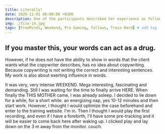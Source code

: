 ```yaml
---
title: Literally!
date: 2020-11-01 06:00:00 +0300
description: One of the participants described her experience as follows
img: ./file-14.jpg
tags: [FreeMinds, Weekend, Pro Gaming, follows, Train Hard] # add tag
---
```


## If you master this, your words can act as a drug.

However, if he does not have the ability to show in words that
the client wants what the copywriter describes, has no idea about
copywriting.
Because copywriting is not writing the correct and interesting
sentences.
My work is also about exerting influence in words.

It was very, very intense WEEKEND.
Mega interesting, fascinating and demanding. Still
I was waiting for the time to finally arrive HERE.
When finally the THIS MOTHER came, I was already asleep.
I decided to lie down for a while, for a short while.
an energizing nap, yes 10-12 minutes and then start
work.
However, I thought I would optimize the case beforehand and enter
to the training website.
I'm in.
Then I thought I would play the first recording,
and even if I have a forebirth, I'll have some
pre-tracking and it will be easier to come back here after waking up.
I clicked play and lay down on the 3 m away from the monitor.
couch.
